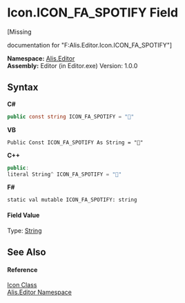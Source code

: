 # Icon.ICON_FA_SPOTIFY Field
 

\[Missing <summary> documentation for "F:Alis.Editor.Icon.ICON_FA_SPOTIFY"\]

**Namespace:**&nbsp;<a href="b150ade4-39de-a232-5f06-d3cdc1b2c538">Alis.Editor</a><br />**Assembly:**&nbsp;Editor (in Editor.exe) Version: 1.0.0

## Syntax

**C#**<br />
``` C#
public const string ICON_FA_SPOTIFY = ""
```

**VB**<br />
``` VB
Public Const ICON_FA_SPOTIFY As String = ""
```

**C++**<br />
``` C++
public:
literal String^ ICON_FA_SPOTIFY = ""
```

**F#**<br />
``` F#
static val mutable ICON_FA_SPOTIFY: string
```


#### Field Value
Type: <a href="https://docs.microsoft.com/dotnet/api/system.string" target="_blank">String</a>

## See Also


#### Reference
<a href="cc0f883c-67f8-f772-c6d7-a60b129f22a7">Icon Class</a><br /><a href="b150ade4-39de-a232-5f06-d3cdc1b2c538">Alis.Editor Namespace</a><br />